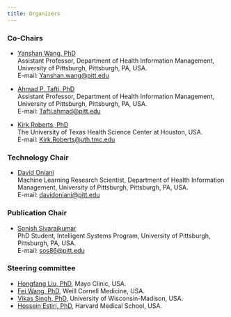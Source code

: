 ```yaml
---
title: Organizers
---
```


### Co-Chairs

- [Yanshan Wang, PhD][drwang]  
  Assistant Professor, Department of Health Information Management, University of Pittsburgh, Pittsburgh, PA, USA.  
  E-mail: <Yanshan.wang@pitt.edu>

- [Ahmad P. Tafti, PhD][drtafti]  
  Assistant Professor, Department of Health Information Management, University of Pittsburgh, Pittsburgh, PA, USA.  
  E-mail: <Tafti.ahmad@pitt.edu>

- [Kirk Roberts, PhD][drroberts]  
  The University of Texas Health Science Center at Houston, USA.  
  E-mail: <Kirk.Roberts@uth.tmc.edu>

### Technology Chair

- [David Oniani][david]  
  Machine Learning Research Scientist, Department of Health Information Management, University of Pittsburgh, Pittsburgh, PA, USA.  
  E-mail: <davidoniani@pitt.edu>

### Publication Chair

- [Sonish Sivarajkumar][sonish]  
  PhD Student, Intelligent Systems Program, University of Pittsburgh, Pittsburgh, PA, USA.  
  E-mail: <sos86@pitt.edu>

### Steering committee

- [Hongfang Liu, PhD][drliu], Mayo Clinic, USA.
- [Fei Wang, PhD][drfeiwang], Weill Cornell Medicine, USA.
- [Vikas Singh, PhD][drsingh], University of Wisconsin-Madison, USA.
- [Hossein Estiri, PhD][drestiri], Harvard Medical School, USA.

[drwang]: https://www.shrs.pitt.edu/people/yanshan-wang
[drtafti]: https://aptafti.github.io/
[drroberts]: https://sbmi.uth.edu/faculty-and-staff/kirk-roberts.htm
[david]: https://www.davidoniani.com/
[sonish]: https://www.isp.pitt.edu/people/sonish-sivarajkumar
[drpadman]: https://www.heinz.cmu.edu/faculty-research/profiles/padman-rema/
[drliu]: https://www.mayo.edu/research/faculty/liu-hongfang-ph-d/bio-00055092
[drfeiwang]: https://weill.cornell.edu/faculty-highlight/fei-wang-phd
[drsingh]: https://www.biostat.wisc.edu/~vsingh/
[drestiri]: https://www.hsph.harvard.edu/population-development/people/hossein-estiri-phd/
